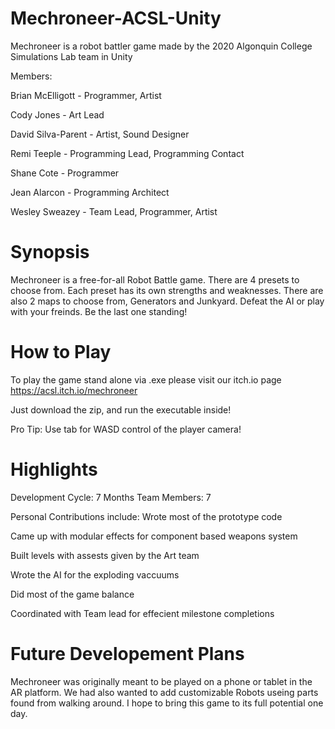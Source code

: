 # Mechroneer-ACSL-Unity
Mechroneer is a robot battler game made by the 2020 Algonquin College Simulations Lab team in Unity

Members:

Brian McElligott - Programmer, Artist

Cody Jones - Art Lead

David Silva-Parent - Artist, Sound Designer

Remi Teeple - Programming Lead, Programming Contact

Shane Cote - Programmer

Jean Alarcon - Programming Architect

Wesley Sweazey - Team Lead, Programmer, Artist

# Synopsis

Mechroneer is a free-for-all Robot Battle game. There are 4 presets to choose from. Each preset has its own strengths and weaknesses. There are also 2 maps to choose from, Generators and Junkyard. Defeat the AI or play with your freinds. Be the last one standing!

# How to Play

To play the game stand alone via .exe please visit our itch.io page https://acsl.itch.io/mechroneer

Just download the zip, and run the executable inside!

Pro Tip: Use tab for WASD control of the player camera!

# Highlights
Development Cycle: 7 Months
Team Members: 7

Personal Contributions include:
Wrote most of the prototype code

Came up with modular effects for component based weapons system

Built levels with assests given by the Art team

Wrote the AI for the exploding vaccuums

Did most of the game balance

Coordinated with Team lead for effecient milestone completions

# Future Developement Plans
Mechroneer was originally meant to be played on a phone or tablet in the AR platform. We had also wanted to add customizable Robots useing parts found from walking around. I hope to bring this game to its full potential one day.
